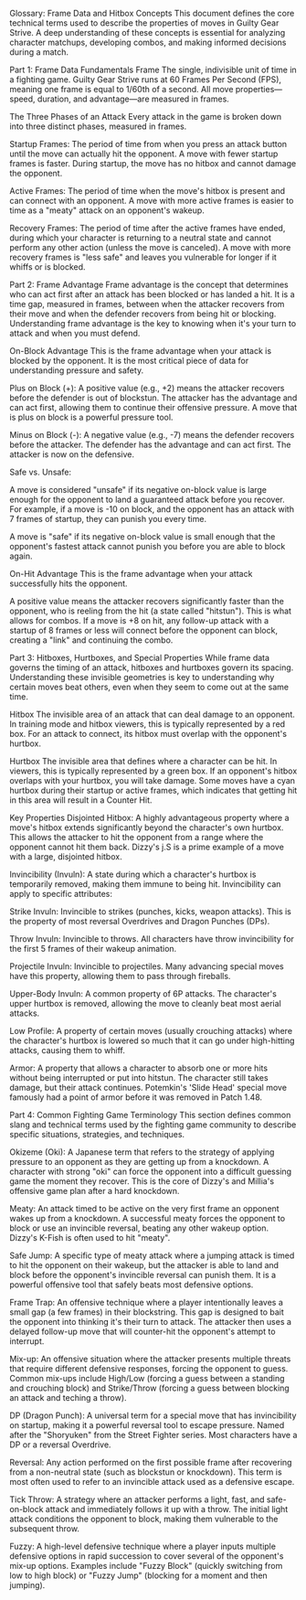 Glossary: Frame Data and Hitbox Concepts
This document defines the core technical terms used to describe the properties of moves in Guilty Gear Strive. A deep understanding of these concepts is essential for analyzing character matchups, developing combos, and making informed decisions during a match.

Part 1: Frame Data Fundamentals
Frame
The single, indivisible unit of time in a fighting game. Guilty Gear Strive runs at 60 Frames Per Second (FPS), meaning one frame is equal to 1/60th of a second. All move properties—speed, duration, and advantage—are measured in frames.

The Three Phases of an Attack
Every attack in the game is broken down into three distinct phases, measured in frames.

Startup Frames: The period of time from when you press an attack button until the move can actually hit the opponent. A move with fewer startup frames is faster. During startup, the move has no hitbox and cannot damage the opponent.

Active Frames: The period of time when the move's hitbox is present and can connect with an opponent. A move with more active frames is easier to time as a "meaty" attack on an opponent's wakeup.

Recovery Frames: The period of time after the active frames have ended, during which your character is returning to a neutral state and cannot perform any other action (unless the move is canceled). A move with more recovery frames is "less safe" and leaves you vulnerable for longer if it whiffs or is blocked.

Part 2: Frame Advantage
Frame advantage is the concept that determines who can act first after an attack has been blocked or has landed a hit. It is a time gap, measured in frames, between when the attacker recovers from their move and when the defender recovers from being hit or blocking. Understanding frame advantage is the key to knowing when it's your turn to attack and when you must defend.

On-Block Advantage
This is the frame advantage when your attack is blocked by the opponent. It is the most critical piece of data for understanding pressure and safety.

Plus on Block (+): A positive value (e.g., +2) means the attacker recovers before the defender is out of blockstun. The attacker has the advantage and can act first, allowing them to continue their offensive pressure. A move that is plus on block is a powerful pressure tool.

Minus on Block (-): A negative value (e.g., -7) means the defender recovers before the attacker. The defender has the advantage and can act first. The attacker is now on the defensive.

Safe vs. Unsafe:

A move is considered "unsafe" if its negative on-block value is large enough for the opponent to land a guaranteed attack before you recover. For example, if a move is -10 on block, and the opponent has an attack with 7 frames of startup, they can punish you every time.

A move is "safe" if its negative on-block value is small enough that the opponent's fastest attack cannot punish you before you are able to block again.

On-Hit Advantage
This is the frame advantage when your attack successfully hits the opponent.

A positive value means the attacker recovers significantly faster than the opponent, who is reeling from the hit (a state called "hitstun"). This is what allows for combos. If a move is +8 on hit, any follow-up attack with a startup of 8 frames or less will connect before the opponent can block, creating a "link" and continuing the combo.

Part 3: Hitboxes, Hurtboxes, and Special Properties
While frame data governs the timing of an attack, hitboxes and hurtboxes govern its spacing. Understanding these invisible geometries is key to understanding why certain moves beat others, even when they seem to come out at the same time.

Hitbox
The invisible area of an attack that can deal damage to an opponent. In training mode and hitbox viewers, this is typically represented by a red box. For an attack to connect, its hitbox must overlap with the opponent's hurtbox.

Hurtbox
The invisible area that defines where a character can be hit. In viewers, this is typically represented by a green box. If an opponent's hitbox overlaps with your hurtbox, you will take damage. Some moves have a cyan hurtbox during their startup or active frames, which indicates that getting hit in this area will result in a Counter Hit.

Key Properties
Disjointed Hitbox: A highly advantageous property where a move's hitbox extends significantly beyond the character's own hurtbox. This allows the attacker to hit the opponent from a range where the opponent cannot hit them back. Dizzy's j.S is a prime example of a move with a large, disjointed hitbox.

Invincibility (Invuln): A state during which a character's hurtbox is temporarily removed, making them immune to being hit. Invincibility can apply to specific attributes:

Strike Invuln: Invincible to strikes (punches, kicks, weapon attacks). This is the property of most reversal Overdrives and Dragon Punches (DPs).

Throw Invuln: Invincible to throws. All characters have throw invincibility for the first 5 frames of their wakeup animation.

Projectile Invuln: Invincible to projectiles. Many advancing special moves have this property, allowing them to pass through fireballs.

Upper-Body Invuln: A common property of 6P attacks. The character's upper hurtbox is removed, allowing the move to cleanly beat most aerial attacks.

Low Profile: A property of certain moves (usually crouching attacks) where the character's hurtbox is lowered so much that it can go under high-hitting attacks, causing them to whiff.

Armor: A property that allows a character to absorb one or more hits without being interrupted or put into hitstun. The character still takes damage, but their attack continues. Potemkin's 'Slide Head' special move famously had a point of armor before it was removed in Patch 1.48.   

Part 4: Common Fighting Game Terminology
This section defines common slang and technical terms used by the fighting game community to describe specific situations, strategies, and techniques.

Okizeme (Oki): A Japanese term that refers to the strategy of applying pressure to an opponent as they are getting up from a knockdown. A character with strong "oki" can force the opponent into a difficult guessing game the moment they recover. This is the core of Dizzy's and Millia's offensive game plan after a hard knockdown.

Meaty: An attack timed to be active on the very first frame an opponent wakes up from a knockdown. A successful meaty forces the opponent to block or use an invincible reversal, beating any other wakeup option. Dizzy's K-Fish is often used to hit "meaty".   

Safe Jump: A specific type of meaty attack where a jumping attack is timed to hit the opponent on their wakeup, but the attacker is able to land and block before the opponent's invincible reversal can punish them. It is a powerful offensive tool that safely beats most defensive options.

Frame Trap: An offensive technique where a player intentionally leaves a small gap (a few frames) in their blockstring. This gap is designed to bait the opponent into thinking it's their turn to attack. The attacker then uses a delayed follow-up move that will counter-hit the opponent's attempt to interrupt.

Mix-up: An offensive situation where the attacker presents multiple threats that require different defensive responses, forcing the opponent to guess. Common mix-ups include High/Low (forcing a guess between a standing and crouching block) and Strike/Throw (forcing a guess between blocking an attack and teching a throw).   

DP (Dragon Punch): A universal term for a special move that has invincibility on startup, making it a powerful reversal tool to escape pressure. Named after the "Shoryuken" from the Street Fighter series. Most characters have a DP or a reversal Overdrive.

Reversal: Any action performed on the first possible frame after recovering from a non-neutral state (such as blockstun or knockdown). This term is most often used to refer to an invincible attack used as a defensive escape.

Tick Throw: A strategy where an attacker performs a light, fast, and safe-on-block attack and immediately follows it up with a throw. The initial light attack conditions the opponent to block, making them vulnerable to the subsequent throw.

Fuzzy: A high-level defensive technique where a player inputs multiple defensive options in rapid succession to cover several of the opponent's mix-up options. Examples include "Fuzzy Block" (quickly switching from low to high block) or "Fuzzy Jump" (blocking for a moment and then jumping).
